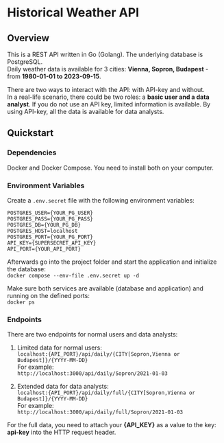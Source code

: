# Historical Weather API

## Overview
This is a REST API written in Go (Golang). 
The underlying database is PostgreSQL.  
Daily weather data is available for 3 cities: <b>Vienna, Sopron, Budapest</b> - from <b>1980-01-01 to 2023-09-15</b>.

There are two ways to interact with the API: with API-key and without.  
In a real-life scenario, there could be two roles: a <b>basic user and a data analyst</b>.
If you do not use an API key, limited information is available. By using API-key, all the data is available for data analysts.

## Quickstart

### Dependencies
Docker and Docker Compose. You need to install both on your computer.  

### Environment Variables
Create a `.env.secret` file with the following environment variables:  
```
POSTGRES_USER={YOUR_PG_USER}
POSTGRES_PASS={YOUR_PG_PASS}
POSTGRES_DB={YOUR_PG_DB}
POSTGRES_HOST=localhost
POSTGRES_PORT={YOUR_PG_PORT}
API_KEY={SUPERSECRET_API_KEY}
API_PORT={YOUR_API_PORT}
``` 

Afterwards go into the project folder and start the application and initialize the database:  
`docker compose --env-file .env.secret up -d`  

Make sure both services are available (database and application) and running on the defined ports:  
`docker ps`  

### Endpoints
There are two endpoints for normal users and data analysts:  

1. Limited data for normal users:   
`localhost:{API_PORT}/api/daily/{CITY[Sopron,Vienna or Budapest]}/{YYYY-MM-DD}`  
For example:  
`http://localhost:3000/api/daily/Sopron/2021-01-03`  

2. Extended data for data analysts:  
`localhost:{API_PORT}/api/daily/full/{CITY[Sopron,Vienna or Budapest]}/{YYYY-MM-DD}`  
For example:  
`http://localhost:3000/api/daily/full/Sopron/2021-01-03`  

For the full data, you need to attach your <b>{API_KEY}</b> as a value to the key: <b>api-key</b> into the HTTP request header.
